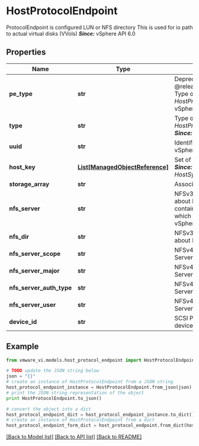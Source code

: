 # HostProtocolEndpoint

ProtocolEndpoint is configured LUN or NFS directory This is used for io path to actual virtual disks (VVols)  ***Since:*** vSphere API 6.0 

## Properties
Name | Type | Description | Notes
------------ | ------------- | ------------- | -------------
**pe_type** | **str** | Deprecated from all vmodl version above @released(\&quot;6.0\&quot;) Use type instead.  Type of ProtocolEndpoint See *HostProtocolEndpointPEType_enum*  ***Since:*** vSphere API 6.0  | 
**type** | **str** | Type of ProtocolEndpoint See *HostProtocolEndpointProtocolEndpointType_enum*  ***Since:*** vSphere API 6.5  | [optional] 
**uuid** | **str** | Identifier for PE assigned by VASA Provider  ***Since:*** vSphere API 6.0  | 
**host_key** | [**List[ManagedObjectReference]**](ManagedObjectReference.md) | Set of ESX hosts which can see the same PE  ***Since:*** vSphere API 6.0  Refers instances of *HostSystem*.  | [optional] 
**storage_array** | **str** | Associated Storage Array  ***Since:*** vSphere API 6.0  | [optional] 
**nfs_server** | **str** | NFSv3 and NFSv4x PE will contain information about NFS Server For NFSv4x this field may contain comma separated list of IP addresses which are associated with the NFS Server  ***Since:*** vSphere API 6.0  | [optional] 
**nfs_dir** | **str** | NFSv3 and NFSv4x PE will contain information about NFS directory  ***Since:*** vSphere API 6.0  | [optional] 
**nfs_server_scope** | **str** | NFSv4x PE will contain information about NFSv4x Server Scope  ***Since:*** vSphere API 6.5  | [optional] 
**nfs_server_major** | **str** | NFSv4x PE will contain information about NFSv4x Server Major  ***Since:*** vSphere API 6.5  | [optional] 
**nfs_server_auth_type** | **str** | NFSv4x PE will contain information about NFSv4x Server Auth-type  ***Since:*** vSphere API 6.5  | [optional] 
**nfs_server_user** | **str** | NFSv4x PE will contain information about NFSv4x Server User  ***Since:*** vSphere API 6.5  | [optional] 
**device_id** | **str** | SCSI PE will contain information about SCSI device ID  ***Since:*** vSphere API 6.0  | [optional] 

## Example

```python
from vmware_vi.models.host_protocol_endpoint import HostProtocolEndpoint

# TODO update the JSON string below
json = "{}"
# create an instance of HostProtocolEndpoint from a JSON string
host_protocol_endpoint_instance = HostProtocolEndpoint.from_json(json)
# print the JSON string representation of the object
print HostProtocolEndpoint.to_json()

# convert the object into a dict
host_protocol_endpoint_dict = host_protocol_endpoint_instance.to_dict()
# create an instance of HostProtocolEndpoint from a dict
host_protocol_endpoint_form_dict = host_protocol_endpoint.from_dict(host_protocol_endpoint_dict)
```
[[Back to Model list]](../README.md#documentation-for-models) [[Back to API list]](../README.md#documentation-for-api-endpoints) [[Back to README]](../README.md)


